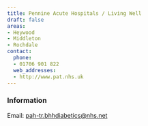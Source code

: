 ```yaml
---
title: Pennine Acute Hospitals / Living Well
draft: false
areas:
- Heywood
- Middleton
- Rochdale
contact:
  phone:
  - 01706 901 822
  web_addresses:
  - http://www.pat.nhs.uk
---
```

### Information

Email:  pah-tr.bhhdiabetics@nhs.net